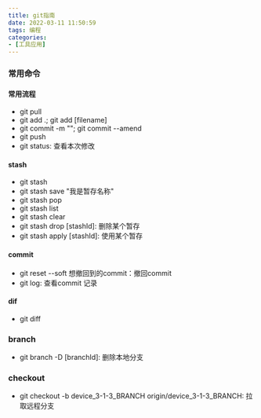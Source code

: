 ```yaml
---
title: git指南
date: 2022-03-11 11:50:59
tags: 编程
categories:
- [工具应用]
---
```


### 常用命令
#### 常用流程
* git pull
* git add .; git add [filename]
* git commit -m ""; git commit --amend
* git push
* git status: 查看本次修改

#### stash
* git stash
* git stash save "我是暂存名称"
* git stash pop
* git stash list
* git stash clear
* git stash drop [stashId]: 删除某个暂存
* git stash apply [stashId]: 使用某个暂存

#### commit
* git reset --soft 想撤回到的commit：撤回commit
* git log: 查看commit 记录

#### dif
* git diff

### branch
* git branch -D [branchId]: 删除本地分支

### checkout
*  git checkout -b device_3-1-3_BRANCH origin/device_3-1-3_BRANCH: 拉取远程分支
